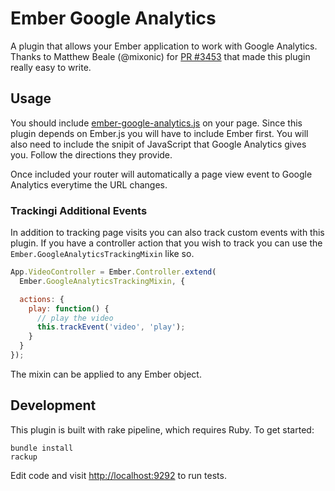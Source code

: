 # Ember Google Analytics

A plugin that allows your Ember application to work with Google
Analytics. Thanks to Matthew Beale (@mixonic) for
[PR #3453](https://github.com/emberjs/ember.js/pull/3453) that made
this plugin really easy to write.

## Usage

You should include
[ember-google-analytics.js](https://github.com/ryanto/ember-google-analytics/ember-google-analytics.js)
on your page. Since this plugin depends on Ember.js you will have to
include Ember first. You will also need to include the snipit of
JavaScript that Google Analytics gives you. Follow the directions they
provide.

Once included your router will automatically a page view event to Google
Analytics everytime the URL changes.

### Trackingi Additional Events

In addition to tracking page visits you can also track custom events
with this plugin. If you have a controller action that you wish to track
you can use the ``Ember.GoogleAnalyticsTrackingMixin`` like so.

```javascript
App.VideoController = Ember.Controller.extend(
  Ember.GoogleAnalyticsTrackingMixin, {

  actions: {
    play: function() {
      // play the video
      this.trackEvent('video', 'play');
    }
  }
});
```

The mixin can be applied to any Ember object.

## Development

This plugin is built with rake pipeline, which requires Ruby. To get
started:

```
bundle install
rackup
```

Edit code and visit [http://localhost:9292](http://localhost:9292) to
run tests.
